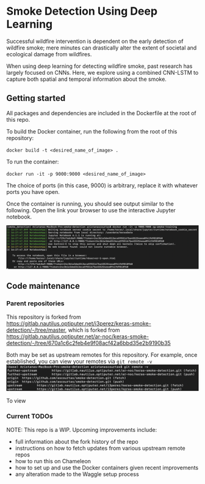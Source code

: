 # Smoke Detection Using Deep Learning
Successful wildfire intervention is dependent on the early detection of wildfire smoke; 
mere minutes can drastically alter the extent of societal and ecological damage from 
wildfires. 

When using deep learning for detecting wildfire smoke, past research has largely focused on CNNs. 
Here, we explore using a combined CNN-LSTM to capture both spatial and temporal information
about the smoke.

## Getting started
All packages and dependencies are included in the Dockerfile at the root of this repo. 

To build the Docker container, run the following from the root of this repository:

`docker build -t <desired_name_of_image> . `

To run the container:

`docker run -it -p 9000:9000 <desired_name_of_image>`

The choice of ports (in this case, 9000) is arbitrary, replace it with whatever ports you have 
open.

Once the container is running, you should see output similar to the following. Open the link 
your browser to use the interactive Jupyter notebook.

![alt text](/docs/images/jupyter_output.png "output of running Docker container")

## Code maintenance
### Parent repositories

This repository is forked from https://gitlab.nautilus.optiputer.net/i3perez/keras-smoke-detection/-/tree/master, 
which is forked from https://gitlab.nautilus.optiputer.net/ar-noc/keras-smoke-detection/-/tree/670a1c6c2feb4e9f08acf42a6bbd35e2b9190b35 

Both may be set as upstream remotes for this repository. For example, once established, you can view your 
remotes via `git remote -v`
![alt text](/docs/images/remote_list.png "output of git remote -v")

To view 

### Current TODOs
NOTE: This repo is a WIP.
Upcoming improvements include:
- full information about the fork history of the repo
- instructions on how to fetch updates from various upstream remote repos
- how to run this on Chameleon
- how to set up and use the Docker containers given recent improvements
- any alteration made to the Waggle setup process
